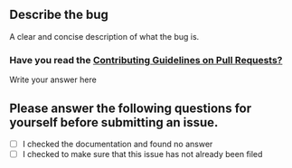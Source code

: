 ## Describe the bug
A clear and concise description of what the bug is.

<h3> Have you read the <a href ="https://github.com/Rj-coder-iitian/Beta-Algo/blob/main/CONTRIBUTING.md">Contributing Guidelines on Pull Requests? </a></h3>
Write your answer here

## Please answer the following questions for yourself before submitting an issue.
- [ ] I checked the documentation and found no answer
- [ ] I checked to make sure that this issue has not already been filed
